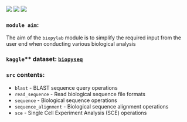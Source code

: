![](https://i.imgur.com/x1chlWl.png)
![](https://camo.githubusercontent.com/d38e6cc39779250a2835bf8ed3a72d10dbe3b05fa6527baa3f6f1e8e8bd056bf/68747470733a2f2f696d672e736869656c64732e696f2f62616467652f436f64652d507974686f6e2d696e666f726d6174696f6e616c3f7374796c653d666c6174266c6f676f3d707974686f6e266c6f676f436f6c6f723d776869746526636f6c6f723d326262633861) ![](https://badgen.net/badge/status/WIP/orange) 

### <code>module aim</code>:
The aim of the <code>biopylab</code> module is to simplify the required input from the user end when conducting various biological analysis

### <code>kaggle</code>** dataset: **<code>[biopyseq](https://www.kaggle.com/datasets/shtrausslearning/biopylib)</code>**

### <code>src</code> contents:
- <code>blast</code> - BLAST sequence query operations
- <code>read_sequence</code> - Read biological sequence file formats
- <code>sequence</code> - Biological sequence operations
- <code>sequence_alignment</code> - Biological sequence alignment operations
- <code>sce</code> - Single Cell Experiment Analysis (SCE) operations
